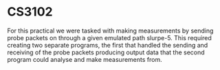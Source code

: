 # CS3102
For this practical we were tasked with making measurements by sending probe packets on through a given emulated path slurpe-5. This required creating two separate programs, the first that handled the sending and receiving of the probe packets producing output data that the second program could analyse and make measurements from. 
